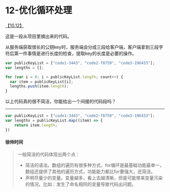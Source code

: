 # 12-优化循环处理

[【10.12】](http://xugaoyang.com/post/59df03e557b7344a443dc8c1)

这是一段从项目里摘出来的代码。

从服务端获取很长的公钥key时，服务端会分成三段给客户端，客户端拿到三段字符后第一件事情是进行长度的检查，提取key的长度是必要的操作。

```js
var publicKeyList = ["code1-3443", "code2-f8759", "code3-196433"];
var lengths = [];

for (var i = 0; i < publicKeyList.length; count++) {
  var item = publicKeyList[i];
  lengths.push(item.length);
}
```

以上代码真的很不简洁，你能给出一个间接的代码段吗？

---

```js
var publicKeyList = ["code1-3443", "code2-f8759", "code3-196433"];
var lengths = publicKeyList.map((item) => {
    return item.length;
})
```

#### 徐帅时间

> 一般简洁的代码体现出两个点：
>
> - 简洁的语法。数组的遍历有很多种方式，for循环是最基础功能最单一，数组还提供了其他的遍历方式，功能能力都比for要强大，还简洁。
> - 声明尽量少的变量。变量越多，看上去越清晰，但是可能带来变量污染的情况。比如：发生了命名相同的变量导致代码出问题。